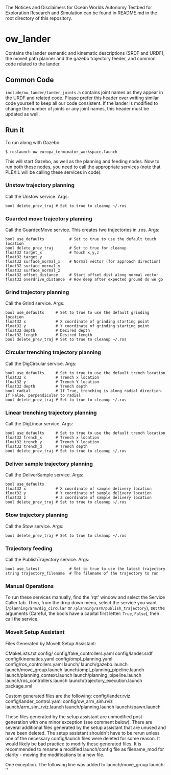 The Notices and Disclaimers for Ocean Worlds Autonomy Testbed for Exploration
Research and Simulation can be found in README.md in the root directory of
this repository.

ow_lander
=========
Contains the lander semantic and kinematic descriptions (SRDF and URDF), the
moveit path planner and the gazebo trajectory feeder, and common code related
to the lander.

Common Code
-----------
`include/ow_lander/lander_joints.h` contains joint names as they appear in the
URDF and related code. Please prefer this header over writing similar code
yourself to keep all our code consistent. If the lander is modified to change
the number of joints or any joint names, this header must be updated as well.

Run it
------
To run along with Gazebo:

`$ roslaunch ow europa_terminator_workspace.launch`

This will start Gazebo, as well as the planning and feeding nodes. Now to run
both these nodes, you need to call the appropriate services (note that PLEXIL
will be calling these services in code):

### Unstow trajectory planning
Call the Unstow service. Args:
```
bool delete_prev_traj # Set to true to cleanup ~/.ros  
```

### Guarded move trajectory planning
Call the GuardedMove service. This creates two trajectories in .ros. Args:
```
bool use_defaults           # Set to true to use the default touch location
bool delete_prev_traj       # Set to true for cleanup
float32 target_x            # Touch x,y,z
float32 target_y
float32 surface_normal_x    # Normal vector (for approach direction)
float32 surface_normal_y
float32 surface_normal_z
float32 offset_distance     # Start offset dist along normal vector
float32 overdrive_distance  # How deep after expected ground do we go
```

### Grind trajectory planning
Call the Grind service. Args:
```
bool use_defaults     # Set to true to use the default grinding location
float32 x             # X coordinate of grinding starting point
float32 y             # Y coordinate of grinding starting point
float32 depth         # Desired depth
float32 length        # Desired length
bool delete_prev_traj # Set to true to cleanup ~/.ros  
```

### Circular trenching trajectory planning
Call the DigCircular service. Args:
```
bool use_defaults     # Set to true to use the default trench location
float32 x             # Trench x location
float32 y             # Trench Y location
float32 depth         # Trench depth
bool radial           # If True, trenching is along radial direction. If False, perpendicular to radial
bool delete_prev_traj # Set to true to cleanup ~/.ros  
```

### Linear trenching trajectory planning
Call the DigLinear service. Args:
```
bool use_defaults     # Set to true to use the default trench location
float32 trench_x      # Trench x location
float32 trench_y      # Trench Y location
float32 trench_d      # Trench depth
bool delete_prev_traj # Set to true to cleanup ~/.ros
```

### Deliver sample trajectory planning
Call the DeliverSample service. Args:
```
bool use_defaults
float32 x             # X coordinate of sample delivery location
float32 y             # Y coordinate of sample delivery location
float32 z             # Z coordinate of sample delivery location
bool delete_prev_traj # Set to true to cleanup ~/.ros
```

### Stow trajectory planning
Call the Stow service. Args:
```
bool delete_prev_traj # Set to true to cleanup ~/.ros  
```

### Trajectory feeding
Call the PublishTrajectory service. Args:
```
bool use_latest             # Set to true to use the latest trajectory
string trajectory_filename  # The filename of the trajectory to run
```


### Manual Operations
To run these services manually, find the 'rqt' window and select the Service
Caller tab. Then, from the drop down menu, select the service you want
(`/planning/arm/dig_circular` or `/planning/arm/publish_trajectory`), set the
arguments (Careful, the bools have a capital first letter: `True`, `False`),
then call the service.

### MoveIt Setup Assistant
Files Generated by MoveIt Setup Assistant:

CMakeLists.txt
config/
config/fake_controllers.yaml
config/lander.srdf
config/kinematics.yaml
config/ompl_planning.yaml
config/ros_controllers.yaml
launch/
launch/gazebo.launch
launch/move_group.launch
launch/ompl_planning_pipeline.launch
launch/planning_context.launch
launch/planning_pipeline.launch
launch/ros_controllers.launch
launch/trajectory_execution.launch
package.xml

Custom generated files are the following:
config/lander.rviz
config/lander_control.yaml
config/ow_arm_sim.rviz
launch/arm_sim_rviz.launch
launch/planning.launch
launch/spawn.launch

These files generated by the setup assistant are unmodified post-generation with
one minor exception (see comment below). There are several additional files
generated by the setup assistant that are unused and have been deleted. The setup
assistant shouldn't have to be rerun unless one of the necessary config/launch
files were deleted for some reason. It would likely be bad practice to modify
these generated files. It is recommended to rename a modified launch/config file
as filename_mod for clarity - moving the modifications to a new file.

One exception. The following line was added to launch/move_group.launch:
'<include file="$(find ow_lander)/launch/planning_context.launch" />'
